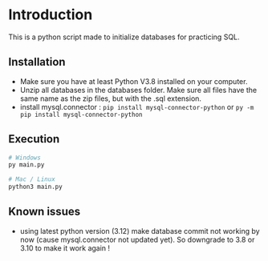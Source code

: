 # Introduction

This is a python script made to initialize databases for practicing SQL.

## Installation

- Make sure you have at least Python V3.8 installed on your computer.
- Unzip all databases in the databases folder. Make sure all files have the same name as the zip files, but with the .sql extension.
- install mysql.connector : ```pip install mysql-connector-python``` or ```py -m pip install mysql-connector-python```

## Execution

```bash
# Windows
py main.py

# Mac / Linux
python3 main.py
```

## Known issues

- using latest python version (3.12) make database commit not working by now (cause mysql.connector not updated yet). So downgrade to 3.8 or 3.10 to make it work again !

